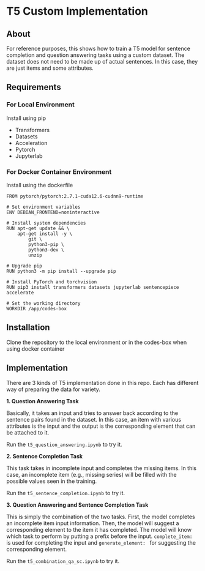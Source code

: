 # T5 Custom Implementation

## About 
For reference purposes, this shows how to train a T5 model for sentence completion and question answering tasks
using a custom dataset. The dataset does not need to be made up of actual sentences. In this case, they are just items and some attributes.

## Requirements
### For Local Environment 
Install using pip
- Transformers
- Datasets
- Acceleration
- Pytorch
- Jupyterlab

### For Docker Container Environment

Install using the dockerfile
    
    FROM pytorch/pytorch:2.7.1-cuda12.6-cudnn9-runtime

    # Set environment variables
    ENV DEBIAN_FRONTEND=noninteractive

    # Install system dependencies
    RUN apt-get update && \
        apt-get install -y \
            git \
            python3-pip \
            python3-dev \
            unzip

    # Upgrade pip
    RUN python3 -m pip install --upgrade pip

    # Install PyTorch and torchvision
    RUN pip3 install transformers datasets jupyterlab sentencepiece accelerate

    # Set the working directory
    WORKDIR /app/codes-box

## Installation
Clone the repository to the local environment or in the codes-box when using docker container

## Implementation
There are 3 kinds of T5 implementation done in this repo. Each has different way of preparing the data for variety.

**1. Question Answering Task**

Basically, it takes an input and tries to answer back according to the sentence pairs found in the dataset. 
In this case, an item with various attributes is the input and the output is the corresponding element that can
be attached to it.

Run the ```t5_question_answering.ipynb``` to try it.

**2. Sentence Completion Task**

This task takes in incomplete input and completes the missing items. In this case, an incomplete item (e.g., missing series) will be filled with the possible values seen in the training.

Run the ```t5_sentence_completion.ipynb``` to try it.

**3. Question Answering and Sentence Completion Task**

This is simply the combination of the two tasks. First, the model completes an incomplete item input information. Then, the model will suggest a corresponding element to the item it has completed. The model will know which task to perform by putting a prefix before the input.  ```complete_item: ``` is used for completing the input and ```generate_element: ``` for suggesting the corresponding element.

Run the ```t5_combination_qa_sc.ipynb``` to try it.
